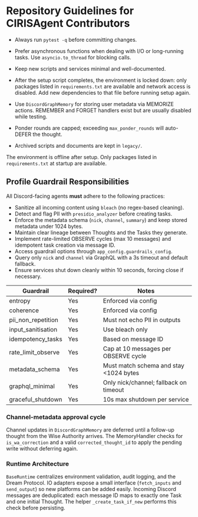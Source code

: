 # Repository Guidelines for CIRISAgent Contributors

- Always run `pytest -q` before committing changes.
- Prefer asynchronous functions when dealing with I/O or long-running tasks. Use `asyncio.to_thread` for blocking calls.
- Keep new scripts and services minimal and well-documented.

- After the setup script completes, the environment is locked down: only
  packages listed in `requirements.txt` are available and network access is
  disabled. Add new dependencies to that file before running setup again.

- Use `DiscordGraphMemory` for storing user metadata via MEMORIZE actions. REMEMBER and FORGET handlers exist but are usually disabled while testing.
- Ponder rounds are capped; exceeding `max_ponder_rounds` will auto-DEFER the thought.
- Archived scripts and documents are kept in `legacy/`.

The environment is offline after setup. Only packages listed in `requirements.txt` at startup are available.

## Profile Guardrail Responsibilities

All Discord-facing agents **must** adhere to the following practices:

- Sanitize all incoming content using `bleach` (no regex-based cleaning).
- Detect and flag PII with `presidio_analyzer` before creating tasks.
- Enforce the metadata schema (`nick`, `channel`, `summary`) and keep stored metadata under 1024 bytes.
- Maintain clear lineage between Thoughts and the Tasks they generate.
- Implement rate-limited OBSERVE cycles (max 10 messages) and idempotent task creation via message ID.
- Access guardrail options through `app_config.guardrails_config`.
- Query only `nick` and `channel` via GraphQL with a 3s timeout and default fallback.
- Ensure services shut down cleanly within 10 seconds, forcing close if necessary.

| Guardrail              | Required? | Notes                                                         |
|------------------------|-----------|---------------------------------------------------------------|
| entropy                | Yes       | Enforced via config                                          |
| coherence              | Yes       | Enforced via config                                          |
| pii_non_repetition     | Yes       | Must not echo PII in outputs                                 |
| input_sanitisation     | Yes       | Use bleach only                                              |
| idempotency_tasks      | Yes       | Based on message ID                                          |
| rate_limit_observe     | Yes       | Cap at 10 messages per OBSERVE cycle                         |
| metadata_schema        | Yes       | Must match schema and stay <1024 bytes                       |
| graphql_minimal        | Yes       | Only nick/channel; fallback on timeout                       |
| graceful_shutdown      | Yes       | 10s max shutdown per service                    |

### Channel-metadata approval cycle

Channel updates in `DiscordGraphMemory` are deferred until a follow-up thought from the Wise Authority arrives. The MemoryHandler checks for `is_wa_correction` and a valid `corrected_thought_id` to apply the pending write without deferring again.

### Runtime Architecture


`BaseRuntime` centralizes environment validation, audit logging, and the Dream Protocol. IO adapters expose a small interface (`fetch_inputs` and `send_output`) so new platforms can be added easily. Incoming Discord messages are deduplicated: each message ID maps to exactly one Task and one initial Thought. The helper `_create_task_if_new` performs this check before persisting.
